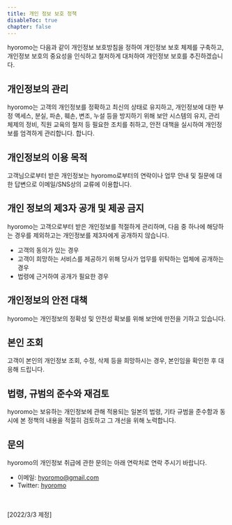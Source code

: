 ```yaml
---
title: 개인 정보 보호 정책
disableToc: true
chapter: false
---
```


hyoromo는 다음과 같이 개인정보 보호방침을 정하여 개인정보 보호 체제를 구축하고, 개인정보 보호의 중요성을 인식하고 철저하게 대처하여 개인정보 보호를 추진하겠습니다.

## 개인정보의 관리

hyoromo는 고객의 개인정보를 정확하고 최신의 상태로 유지하고, 개인정보에 대한 부정 액세스, 분실, 파손, 훼손, 변조, 누설 등을 방지하기 위해 보안 시스템의 유지, 관리 체제의 정비, 직원 교육의 철저 등 필요한 조치를 취하고, 안전 대책을 실시하여 개인정보를 엄격하게 관리합니다. 합니다.

## 개인정보의 이용 목적

고객님으로부터 받은 개인정보는 hyoromo로부터의 연락이나 업무 안내 및 질문에 대한 답변으로 이메일/SNS상의 교류에 이용합니다.

## 개인 정보의 제3자 공개 및 제공 금지

hyoromo는 고객으로부터 받은 개인정보를 적절하게 관리하며, 다음 중 하나에 해당하는 경우를 제외하고는 개인정보를 제3자에게 공개하지 않습니다.
- 고객의 동의가 있는 경우
- 고객이 희망하는 서비스를 제공하기 위해 당사가 업무를 위탁하는 업체에 공개하는 경우
- 법령에 근거하여 공개가 필요한 경우

## 개인정보의 안전 대책
hyoromo는 개인정보의 정확성 및 안전성 확보를 위해 보안에 만전을 기하고 있습니다.

## 본인 조회
고객이 본인의 개인정보 조회, 수정, 삭제 등을 희망하시는 경우, 본인임을 확인한 후 대응해 드립니다.

## 법령, 규범의 준수와 재검토
hyoromo는 보유하는 개인정보에 관해 적용되는 일본의 법령, 기타 규범을 준수함과 동시에 본 정책의 내용을 적절히 검토하고 그 개선을 위해 노력합니다.

## 문의
hyoromo의 개인정보 취급에 관한 문의는 아래 연락처로 연락 주시기 바랍니다.
- 이메일: hyoromo@gmail.com
- Twitter: [hyoromo](https://twitter.com/hyoromo)

<br><br>
[2022/3/3 제정]